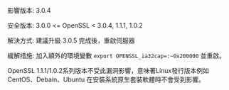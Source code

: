 影響版本: 3.0.4

安全版本: 3.0.0 <= OpenSSL < 3.0.4, 1.1.1, 1.0.2

解決方式: 建議升級 3.0.5 完成後，重啟伺服器

緩解措施: 加入額外的環境變數  ```export OPENSSL_ia32cap=:~0x200000```  並重啟。

OpenSSL 1.1.1/1.0.2系列版本不受此漏洞影響，意味著Linux發行版本例如 CentOS、Debain、Ubuntu 在安裝系統原生套裝軟體時不會受到影響。
